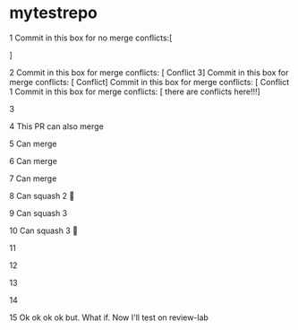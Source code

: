 # mytestrepo

1
Commit in this box for no merge conflicts:[



]

2
Commit in this box for merge conflicts: [ Conflict 3]
Commit in this box for merge conflicts: [ Conflict]
Commit in this box for merge conflicts: [ Conflict 1
Commit in this box for merge conflicts: [ there are conflicts here!!!]

3 

4 This PR can also merge

5 Can merge

6 Can merge

7 Can merge

8 Can squash 2 :dog:

9 Can squash 3

10 Can squash 3 :dog:

11

12

13

14

15 Ok ok ok ok but. What if. Now I'll test on review-lab
